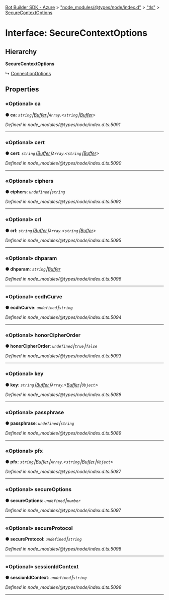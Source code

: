 [Bot Builder SDK - Azure](../README.md) > ["node_modules/@types/node/index.d"](../modules/_node_modules__types_node_index_d_.md) > ["tls"](../modules/_node_modules__types_node_index_d_._tls_.md) > [SecureContextOptions](../interfaces/_node_modules__types_node_index_d_._tls_.securecontextoptions.md)



# Interface: SecureContextOptions

## Hierarchy

**SecureContextOptions**

↳  [ConnectionOptions](_node_modules__types_node_index_d_._tls_.connectionoptions.md)









## Properties
<a id="ca"></a>

### «Optional» ca

**●  ca**:  *`string`⎮[Buffer](_node_modules__types_node_index_d_.buffer.md)⎮`Array`.<`string`⎮[Buffer](_node_modules__types_node_index_d_.buffer.md)>* 

*Defined in node_modules/@types/node/index.d.ts:5091*





___

<a id="cert"></a>

### «Optional» cert

**●  cert**:  *`string`⎮[Buffer](_node_modules__types_node_index_d_.buffer.md)⎮`Array`.<`string`⎮[Buffer](_node_modules__types_node_index_d_.buffer.md)>* 

*Defined in node_modules/@types/node/index.d.ts:5090*





___

<a id="ciphers"></a>

### «Optional» ciphers

**●  ciphers**:  *`undefined`⎮`string`* 

*Defined in node_modules/@types/node/index.d.ts:5092*





___

<a id="crl"></a>

### «Optional» crl

**●  crl**:  *`string`⎮[Buffer](_node_modules__types_node_index_d_.buffer.md)⎮`Array`.<`string`⎮[Buffer](_node_modules__types_node_index_d_.buffer.md)>* 

*Defined in node_modules/@types/node/index.d.ts:5095*





___

<a id="dhparam"></a>

### «Optional» dhparam

**●  dhparam**:  *`string`⎮[Buffer](_node_modules__types_node_index_d_.buffer.md)* 

*Defined in node_modules/@types/node/index.d.ts:5096*





___

<a id="ecdhcurve"></a>

### «Optional» ecdhCurve

**●  ecdhCurve**:  *`undefined`⎮`string`* 

*Defined in node_modules/@types/node/index.d.ts:5094*





___

<a id="honorcipherorder"></a>

### «Optional» honorCipherOrder

**●  honorCipherOrder**:  *`undefined`⎮`true`⎮`false`* 

*Defined in node_modules/@types/node/index.d.ts:5093*





___

<a id="key"></a>

### «Optional» key

**●  key**:  *`string`⎮[Buffer](_node_modules__types_node_index_d_.buffer.md)⎮`Array`.<[Buffer](_node_modules__types_node_index_d_.buffer.md)⎮`Object`>* 

*Defined in node_modules/@types/node/index.d.ts:5088*





___

<a id="passphrase"></a>

### «Optional» passphrase

**●  passphrase**:  *`undefined`⎮`string`* 

*Defined in node_modules/@types/node/index.d.ts:5089*





___

<a id="pfx"></a>

### «Optional» pfx

**●  pfx**:  *`string`⎮[Buffer](_node_modules__types_node_index_d_.buffer.md)⎮`Array`.<`string`⎮[Buffer](_node_modules__types_node_index_d_.buffer.md)⎮`Object`>* 

*Defined in node_modules/@types/node/index.d.ts:5087*





___

<a id="secureoptions"></a>

### «Optional» secureOptions

**●  secureOptions**:  *`undefined`⎮`number`* 

*Defined in node_modules/@types/node/index.d.ts:5097*





___

<a id="secureprotocol"></a>

### «Optional» secureProtocol

**●  secureProtocol**:  *`undefined`⎮`string`* 

*Defined in node_modules/@types/node/index.d.ts:5098*





___

<a id="sessionidcontext"></a>

### «Optional» sessionIdContext

**●  sessionIdContext**:  *`undefined`⎮`string`* 

*Defined in node_modules/@types/node/index.d.ts:5099*





___


